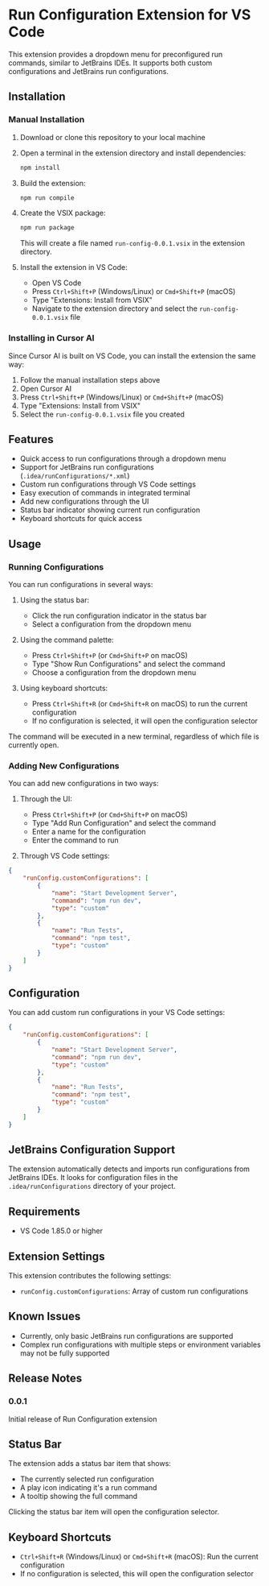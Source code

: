 # Run Configuration Extension for VS Code

This extension provides a dropdown menu for preconfigured run commands, similar to JetBrains IDEs. It supports both custom configurations and JetBrains run configurations.

## Installation

### Manual Installation

1. Download or clone this repository to your local machine

2. Open a terminal in the extension directory and install dependencies:

   ```bash
   npm install
   ```

3. Build the extension:

   ```bash
   npm run compile
   ```

4. Create the VSIX package:

   ```bash
   npm run package
   ```

   This will create a file named `run-config-0.0.1.vsix` in the extension directory.

5. Install the extension in VS Code:
   - Open VS Code
   - Press `Ctrl+Shift+P` (Windows/Linux) or `Cmd+Shift+P` (macOS)
   - Type "Extensions: Install from VSIX"
   - Navigate to the extension directory and select the `run-config-0.0.1.vsix` file

### Installing in Cursor AI

Since Cursor AI is built on VS Code, you can install the extension the same way:

1. Follow the manual installation steps above
2. Open Cursor AI
3. Press `Ctrl+Shift+P` (Windows/Linux) or `Cmd+Shift+P` (macOS)
4. Type "Extensions: Install from VSIX"
5. Select the `run-config-0.0.1.vsix` file you created

## Features

- Quick access to run configurations through a dropdown menu
- Support for JetBrains run configurations (`.idea/runConfigurations/*.xml`)
- Custom run configurations through VS Code settings
- Easy execution of commands in integrated terminal
- Add new configurations through the UI
- Status bar indicator showing current run configuration
- Keyboard shortcuts for quick access

## Usage

### Running Configurations

You can run configurations in several ways:

1. Using the status bar:
   - Click the run configuration indicator in the status bar
   - Select a configuration from the dropdown menu

2. Using the command palette:
   - Press `Ctrl+Shift+P` (or `Cmd+Shift+P` on macOS)
   - Type "Show Run Configurations" and select the command
   - Choose a configuration from the dropdown menu

3. Using keyboard shortcuts:
   - Press `Ctrl+Shift+R` (or `Cmd+Shift+R` on macOS) to run the current configuration
   - If no configuration is selected, it will open the configuration selector

The command will be executed in a new terminal, regardless of which file is currently open.

### Adding New Configurations

You can add new configurations in two ways:

1. Through the UI:
   - Press `Ctrl+Shift+P` (or `Cmd+Shift+P` on macOS)
   - Type "Add Run Configuration" and select the command
   - Enter a name for the configuration
   - Enter the command to run

2. Through VS Code settings:

```json
{
    "runConfig.customConfigurations": [
        {
            "name": "Start Development Server",
            "command": "npm run dev",
            "type": "custom"
        },
        {
            "name": "Run Tests",
            "command": "npm test",
            "type": "custom"
        }
    ]
}
```

## Configuration

You can add custom run configurations in your VS Code settings:

```json
{
    "runConfig.customConfigurations": [
        {
            "name": "Start Development Server",
            "command": "npm run dev",
            "type": "custom"
        },
        {
            "name": "Run Tests",
            "command": "npm test",
            "type": "custom"
        }
    ]
}
```

## JetBrains Configuration Support

The extension automatically detects and imports run configurations from JetBrains IDEs. It looks for configuration files in the `.idea/runConfigurations` directory of your project.

## Requirements

- VS Code 1.85.0 or higher

## Extension Settings

This extension contributes the following settings:

- `runConfig.customConfigurations`: Array of custom run configurations

## Known Issues

- Currently, only basic JetBrains run configurations are supported
- Complex run configurations with multiple steps or environment variables may not be fully supported

## Release Notes

### 0.0.1

Initial release of Run Configuration extension

## Status Bar

The extension adds a status bar item that shows:

- The currently selected run configuration
- A play icon indicating it's a run command
- A tooltip showing the full command

Clicking the status bar item will open the configuration selector.

## Keyboard Shortcuts

- `Ctrl+Shift+R` (Windows/Linux) or `Cmd+Shift+R` (macOS): Run the current configuration
- If no configuration is selected, this will open the configuration selector
